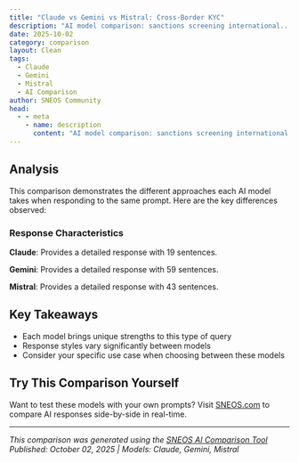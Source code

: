 ```yaml
---
title: "Claude vs Gemini vs Mistral: Cross-Border KYC"
description: "AI model comparison: sanctions screening international..."
date: 2025-10-02
category: comparison
layout: Clean
tags:
  - Claude
  - Gemini
  - Mistral
  - AI Comparison
author: SNEOS Community
head:
  - - meta
    - name: description
      content: "AI model comparison: sanctions screening international..."
---
```


<ChatComparison
  title="Claude vs Gemini vs Mistral: Cross-Border KYC"
  prompt="sanctions screening international"
  :responses='{
    "Claude": "# International Sanctions Screening: A Comprehensive Overview\n\n## What is Sanctions Screening?\n\nSanctions screening is the process of checking individuals, entities, and transactions against government-maintained lists of sanctioned parties to ensure compliance with international economic restrictions and trade regulations.\n\n## Key Global Sanctions Programs\n\n### **United States**\n- **OFAC (Office of Foreign Assets Control)**\n  - Specially Designated Nationals (SDN) List\n  - Sectoral Sanctions Identifications (SSI) List\n  - Consolidated Screening List\n\n### **European Union**\n- EU Consolidated List of sanctioned persons and entities\n- Country-specific sanctions programs\n\n### **United Nations**\n- UN Security Council Consolidated List\n- Committee-specific sanctions lists\n\n### **Other Major Jurisdictions**\n- **UK**: HM Treasury\u0027s Consolidated List\n- **Canada**: Canadian sanctions lists\n- **Australia**: DFAT sanctions lists\n- **Japan**: METI and MOFA sanctions lists\n\n## Types of Sanctions\n\n1. **Asset Freezes** - Blocking access to funds and economic resources\n2. **Trade Restrictions** - Prohibiting specific imports/exports\n3. **Travel Bans** - Restricting movement of designated individuals\n4. **Sectoral Sanctions** - Targeting specific industries or sectors\n5. **Arms Embargoes** - Prohibiting weapons sales\n\n## Screening Requirements\n\n### **Who Must Screen?**\n- Financial institutions\n- Money service businesses\n- Import/export companies\n- Insurance companies\n- Professional service providers\n- Any entity handling international transactions\n\n### **What to Screen?**\n- Customer names and aliases\n- Beneficial owners\n- Transaction counterparties\n- Shipping addresses\n- Vessel names and IMO numbers\n- Aircraft tail numbers\n\n## Best Practices\n\n### **Technology Solutions**\n- Real-time screening systems\n- Fuzzy matching algorithms\n- Regular list updates\n- Integration with transaction monitoring\n- API connectivity for dynamic screening\n\n### **Operational Procedures**\n- **Know Your Customer (KYC)** due diligence\n- Regular re-screening of existing customers\n- Transaction monitoring and filtering\n- Investigation and escalation procedures\n- Record keeping and audit trails\n\n## Compliance Challenges\n\n### **Common Issues**\n- False positives requiring manual review\n- Name variations and transliterations\n- Complex ownership structures\n- Frequent list updates\n- Cross-border regulatory differences\n\n### **Regulatory Expectations**\n- Risk-based approach\n- Senior management oversight\n- Regular training programs\n- Independent testing and validation\n- Timely reporting of violations\n\n## Recent Trends\n\n- **Enhanced Due Diligence** on politically exposed persons (PEPs)\n- **Ultimate Beneficial Ownership** (UBO) screening requirements\n- **Supply chain** sanctions screening\n- **Cryptocurrency** and digital asset screening\n- **ESG considerations** in sanctions compliance\n\n## Key Resources\n\n### **Official Sources**\n- OFAC.treasury.gov (US Treasury)\n- Sanctionsmap.eu (EU)\n- UN Security Council website\n- Individual country treasury/foreign ministry websites\n\n### **Industry Organizations**\n- ACAMS (Association of Certified Anti-Money Laundering Specialists)\n- ICA (International Compliance Association)\n- SWIFT sanctions screening guidance\n\n## Implementation Steps\n\n1. **Risk Assessment** - Identify sanctions exposure\n2. **Policy Development** - Create comprehensive sanctions policies\n3. **System Selection** - Choose appropriate screening technology\n4. **Staff Training** - Educate teams on procedures\n5. **Testing** - Validate screening effectiveness\n6. **Monitoring** - Ongoing compliance oversight\n\nWould you like me to elaborate on any specific aspect of international sanctions screening, such as implementation in a particular industry or jurisdiction-specific requirements?",
    "Gemini": "Sanctions screening in an international context is a crucial process for businesses, financial institutions, and individuals to ensure they comply with laws and regulations designed to prevent illegal activities such as terrorism financing, money laundering, and proliferation of weapons of mass destruction.  Here\u0027s a breakdown of what it entails:\n\n**What is Sanctions Screening?**\n\n*   **Definition:** Sanctions screening involves checking individuals, entities (companies, organizations), and transactions against lists of sanctioned parties and countries issued by various government bodies and international organizations.\n*   **Purpose:** The goal is to identify potential matches or \u0022hits\u0022 that could indicate a risk of violating sanctions laws. If a match is found, further investigation is required to determine if the match is accurate and whether sanctions apply.\n\n**Key Aspects of International Sanctions Screening:**\n\n1.  **Sanctions Lists:**\n    *   **Sources:**\n        *   **United Nations (UN):**  Issues sanctions related to terrorism, proliferation, and regional conflicts.\n        *   **United States (U.S.):**  Through the Office of Foreign Assets Control (OFAC) maintains lists like the Specially Designated Nationals and Blocked Persons (SDN) List, Sectoral Sanctions Identifications (SSI) List, and Consolidated Sanctions List. The U.S. sanctions regime is one of the most extensive.\n        *   **European Union (EU):**  Implements sanctions regimes targeting individuals, entities, and countries.\n        *   **United Kingdom (UK):**  Following Brexit, the UK has its own sanctions regime.\n        *   **Other Countries:** Many other countries, such as Canada, Australia, and Japan, have their own sanctions regulations and lists.\n    *   **Content:** These lists typically include names, aliases, addresses, identification numbers, and other identifying information of sanctioned individuals and entities.\n\n2.  **Scope of Screening:**\n    *   **Customers/Clients:** Screening new and existing customers (Know Your Customer or KYC).\n    *   **Vendors/Suppliers:** Screening vendors and suppliers to ensure they are not sanctioned.\n    *   **Employees:** Screening employees, especially those in key financial roles.\n    *   **Transactions:** Screening payment details, beneficiaries, and intermediaries in financial transactions.\n    *   **Geographic Locations:** Screening transactions involving countries or regions subject to comprehensive or sectoral sanctions.\n    *   **Vessels:** Screening ships that transport goods.\n\n3.  **Screening Process:**\n    *   **Data Collection:** Gathering relevant data about individuals, entities, and transactions.\n    *   **List Matching:**  Using specialized software or manual processes to compare the collected data against sanctions lists.\n    *   **Fuzzy Logic/Algorithm:**  Sophisticated screening tools use fuzzy logic algorithms to account for variations in spelling, transliteration, and aliases. This helps identify potential matches even if the names are not an exact match.\n    *   **Alert Generation:**  Flagging potential matches (alerts) for further investigation.\n    *   **False Positive Reduction:**  Filtering out false positives (incorrect matches) by carefully reviewing the details of the alert and comparing them to the information on the sanctions list. This often requires manual review and due diligence.\n    *   **Escalation:**  Escalating potential matches to compliance officers or legal counsel for further analysis and decision-making.\n    *   **Reporting:**  Reporting suspicious activity to the appropriate authorities, as required by law.\n\n4.  **Screening Tools and Technologies:**\n    *   **Sanctions Screening Software:**  Commercial software packages designed to automate the screening process, update sanctions lists, and generate alerts.\n    *   **APIs (Application Programming Interfaces):**  APIs that allow businesses to integrate sanctions screening into their existing systems.\n    *   **Data Providers:**  Companies that provide updated sanctions lists and other compliance data.\n\n5.  **Key Considerations:**\n\n    *   **Jurisdiction:**  Determining which sanctions laws apply based on the business\u0027s location, its activities, and the parties involved in transactions.  For example, a company operating in the US must comply with US sanctions, regardless of where its customers are located.\n    *   **Ownership and Control:**  Sanctions can extend to entities owned or controlled by sanctioned individuals or entities, even if the entity itself is not explicitly listed.  OFAC\u0027s 50% rule is an example of this.\n    *   **Evolving Regulations:**  Sanctions regulations are constantly evolving, so it\u0027s essential to stay up-to-date on the latest changes.\n    *   **Record Keeping:**  Maintaining accurate records of screening activities and due diligence efforts.\n    *   **Training:**  Providing regular training to employees on sanctions compliance.\n\n**Consequences of Non-Compliance:**\n\n*   **Significant Fines and Penalties:**  Violations of sanctions laws can result in hefty fines.\n*   **Reputational Damage:**  Negative publicity and loss of trust from customers and partners.\n*   **Legal Action:**  Criminal charges and civil lawsuits.\n*   **Business Disruption:**  Seizure of assets, restrictions on business activities, and loss of access to financial services.\n\n**Best Practices:**\n\n*   **Develop a Comprehensive Sanctions Compliance Program:**  This should include written policies, procedures, and controls.\n*   **Conduct Regular Risk Assessments:**  Identify potential areas of sanctions risk.\n*   **Use Reliable Screening Tools:**  Choose a screening solution that is accurate, up-to-date, and capable of handling the volume of transactions.\n*   **Implement a \u0022Know Your Customer\u0022 (KYC) Program:**  Verify the identity of customers and understand the nature of their business.\n*   **Provide Ongoing Training:**  Educate employees on sanctions risks and compliance requirements.\n*   **Maintain Detailed Records:**  Document all screening activities, due diligence efforts, and any actions taken in response to potential matches.\n*   **Seek Expert Advice:**  Consult with legal counsel or compliance professionals to ensure compliance with applicable sanctions laws.\n\n**In summary, sanctions screening is a critical component of international compliance. It requires a robust program, reliable tools, and ongoing vigilance to avoid the serious consequences of violating sanctions laws.**\n",
    "Mistral": "Sanctions screening is a critical process for financial institutions and other businesses to ensure compliance with international regulations and to mitigate the risk of engaging with sanctioned entities or individuals. Here are some key aspects of international sanctions screening:\n\n### 1. **Regulatory Bodies and Sanctions Lists**\n   - **United Nations (UN):** The UN Security Council imposes sanctions on individuals and entities involved in activities such as terrorism, nuclear proliferation, and human rights abuses.\n   - **European Union (EU):** The EU maintains its own sanctions lists, which include individuals and entities subject to restrictive measures.\n   - **United States:** The U.S. Department of the Treasury\u0027s Office of Foreign Assets Control (OFAC) administers and enforces economic and trade sanctions based on U.S. foreign policy and national security goals.\n   - **United Kingdom:** The UK maintains its own sanctions lists, particularly after Brexit, through the Office of Financial Sanctions Implementation (OFSI).\n   - **Other Countries:** Many other countries, including Canada, Australia, and Japan, have their own sanctions regimes and lists.\n\n### 2. **Types of Sanctions**\n   - **Economic Sanctions:** Restrictions on trade, financial transactions, and investments.\n   - **Travel Bans:** Restrictions on the movement of individuals.\n   - **Arms Embargoes:** Prohibitions on the sale or supply of arms and related materiel.\n   - **Asset Freezes:** Freezing of financial assets and economic resources.\n\n### 3. **Screening Process**\n   - **Customer Due Diligence (CDD):** Financial institutions must conduct thorough checks on new and existing customers to identify any links to sanctioned entities.\n   - **Transaction Monitoring:** Continuous monitoring of transactions to detect any that involve sanctioned entities or countries.\n   - **Name Matching:** Comparing customer names against sanctions lists using sophisticated algorithms to account for variations in spelling and transliteration.\n   - **False Positives:** Implementing measures to reduce false positives, such as using additional data points (e.g., date of birth, address) to confirm matches.\n\n### 4. **Technology and Tools**\n   - **Sanctions Screening Software:** Automated tools that integrate with existing systems to screen customers and transactions against multiple sanctions lists.\n   - **Machine Learning and AI:** Advanced technologies that can improve the accuracy and efficiency of sanctions screening by learning from historical data and patterns.\n   - **Data Enrichment:** Enhancing customer data with additional information to improve the accuracy of screening results.\n\n### 5. **Compliance and Reporting**\n   - **Regulatory Reporting:** Financial institutions must report any matches or potential matches to the relevant regulatory authorities.\n   - **Internal Audits:** Regular internal audits to ensure that the screening process is effective and compliant with regulations.\n   - **Training:** Ongoing training for staff to stay updated on the latest sanctions lists and screening techniques.\n\n### 6. **Challenges**\n   - **Complexity:** The complexity of sanctions lists and the need to screen against multiple lists from different jurisdictions.\n   - **False Positives:** The high rate of false positives can lead to increased operational costs and customer dissatisfaction.\n   - **Dynamic Nature:** Sanctions lists are frequently updated, requiring constant vigilance and system updates.\n\n### 7. **Best Practices**\n   - **Risk-Based Approach:** Implementing a risk-based approach to focus screening efforts on higher-risk customers and transactions.\n   - **Regular Updates:** Ensuring that sanctions lists and screening algorithms are regularly updated to reflect the latest changes.\n   - **Collaboration:** Collaborating with other financial institutions and regulatory bodies to share best practices and improve screening effectiveness.\n\n### 8. **Legal and Ethical Considerations**\n   - **Data Privacy:** Ensuring that screening processes comply with data privacy regulations such as GDPR.\n   - **Ethical Screening:** Considering the ethical implications of screening, such as avoiding discrimination and ensuring fair treatment of customers.\n\nSanctions screening is a complex and evolving field, requiring a combination of robust technology, thorough processes, and ongoing vigilance to ensure compliance and mitigate risks."
  }'
  published-date="09:52"
/>

## Analysis

This comparison demonstrates the different approaches each AI model takes when responding to the same prompt. Here are the key differences observed:

### Response Characteristics

**Claude**: Provides a detailed response with 19 sentences. 

**Gemini**: Provides a detailed response with 59 sentences. 

**Mistral**: Provides a detailed response with 43 sentences. 

## Key Takeaways

- Each model brings unique strengths to this type of query
- Response styles vary significantly between models
- Consider your specific use case when choosing between these models

## Try This Comparison Yourself

Want to test these models with your own prompts? Visit [SNEOS.com](https://sneos.com) to compare AI responses side-by-side in real-time.

---

*This comparison was generated using the [SNEOS AI Comparison Tool](https://sneos.com)*
*Published: October 02, 2025 | Models: Claude, Gemini, Mistral*
